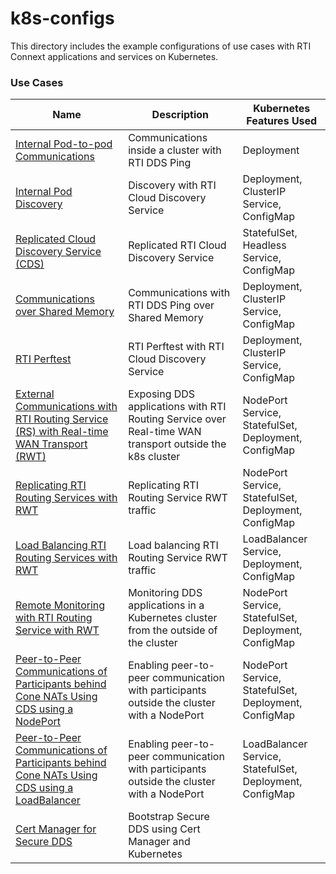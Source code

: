 # k8s-configs
This directory includes the example configurations of use cases with RTI Connext applications and services on Kubernetes. 

### Use Cases

|Name | Description | Kubernetes Features Used |
------------- | ------------- | ------------  |
|[Internal Pod-to-pod Communications](ddsping/) | Communications inside a cluster with RTI DDS Ping | Deployment  |
|[Internal Pod Discovery](ddsping_cds/) | Discovery with RTI Cloud Discovery Service | Deployment, ClusterIP Service, ConfigMap |
|[Replicated Cloud Discovery Service (CDS)](ddsping_cds_replicated/) | Replicated RTI Cloud Discovery Service | StatefulSet, Headless Service, ConfigMap |
|[Communications over Shared Memory](ddsping_shmem/) | Communications with RTI DDS Ping over Shared Memory  | Deployment, ClusterIP Service, ConfigMap |
|[RTI Perftest](perftest_cds/) | RTI Perftest with RTI Cloud Discovery Service | Deployment, ClusterIP Service, ConfigMap | 
|[External Communications with RTI Routing Service (RS) with Real-time WAN Transport (RWT)](routingservice_rwt/) | Exposing DDS applications with RTI Routing Service over Real-time WAN transport outside the k8s cluster | NodePort Service, StatefulSet, Deployment, ConfigMap | 
|[Replicating RTI Routing Services with RWT](routingservice_rwt_replicated/) | Replicating RTI Routing Service RWT traffic | NodePort Service, StatefulSet, Deployment, ConfigMap | 
|[Load Balancing RTI Routing Services with RWT](routingservice_rwt_lb/) | Load balancing RTI Routing Service RWT traffic | LoadBalancer Service, Deployment, ConfigMap | 
|[Remote Monitoring with RTI Routing Service with RWT](routingservice_rwt_monitoring/) | Monitoring DDS applications in a Kubernetes cluster from the outside of the cluster | NodePort Service, StatefulSet, Deployment, ConfigMap | 
|[Peer-to-Peer Communications of Participants behind Cone NATs Using CDS using a NodePort](cds_wan_point_to_point_node_port/) | Enabling peer-to-peer communication with participants outside the cluster with a NodePort | NodePort Service, StatefulSet, Deployment, ConfigMap | 
|[Peer-to-Peer Communications of Participants behind Cone NATs Using CDS using a LoadBalancer](cds_wan_point_to_point_load_balancer/) | Enabling peer-to-peer communication with participants outside the cluster with a NodePort | LoadBalancer Service, StatefulSet, Deployment, ConfigMap | 
|[Cert Manager for Secure DDS](cert-manger-secure-dds-example/) | Bootstrap Secure DDS using Cert Manager and Kubernetes | 
